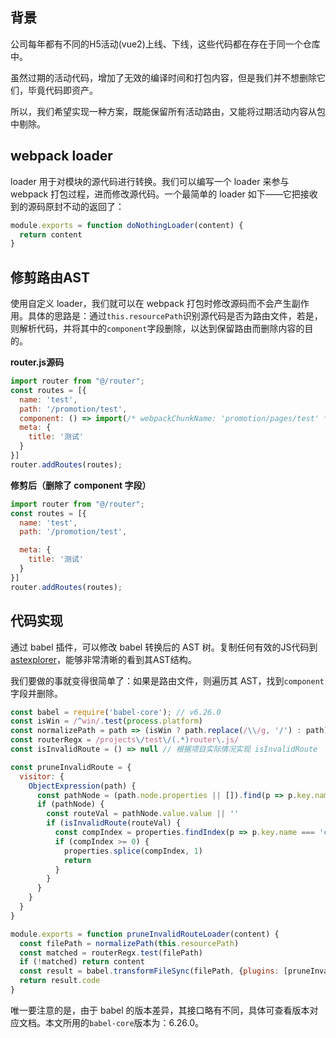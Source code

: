 ## 背景
公司每年都有不同的H5活动(vue2)上线、下线，这些代码都在存在于同一个仓库中。

虽然过期的活动代码，增加了无效的编译时间和打包内容，但是我们并不想删除它们，毕竟代码即资产。

所以，我们希望实现一种方案，既能保留所有活动路由，又能将过期活动内容从包中剔除。

## webpack loader
loader 用于对模块的源代码进行转换。我们可以编写一个 loader 来参与 webpack 打包过程，进而修改源代码。一个最简单的 loader 如下——它把接收到的源码原封不动的返回了：
````js
module.exports = function doNothingLoader(content) {
  return content
}
````

## 修剪路由AST
使用自定义 loader，我们就可以在 webpack 打包时修改源码而不会产生副作用。具体的思路是：通过`this.resourcePath`识别源代码是否为路由文件，若是，则解析代码，并将其中的`component`字段删除，以达到保留路由而删除内容的目的。

**router.js源码**
````js
import router from "@/router";
const routes = [{
  name: 'test',
  path: '/promotion/test',
  component: () => import(/* webpackChunkName: 'promotion/pages/test' */'./pages/test/index'),
  meta: {
    title: '测试'
  }
}]
router.addRoutes(routes);
````

**修剪后（删除了 component 字段）**
````js
import router from "@/router";
const routes = [{
  name: 'test',
  path: '/promotion/test',

  meta: {
    title: '测试'
  }
}]
router.addRoutes(routes);
````

## 代码实现
通过 babel 插件，可以修改 babel 转换后的 AST 树。复制任何有效的JS代码到[astexplorer](https://astexplorer.net/)，能够非常清晰的看到其AST结构。

我们要做的事就变得很简单了：如果是路由文件，则遍历其 AST，找到`component`字段并删除。
````js
const babel = require('babel-core'); // v6.26.0
const isWin = /^win/.test(process.platform)
const normalizePath = path => (isWin ? path.replace(/\\/g, '/') : path)
const routerRegx = /projects\/test\/(.*)router\.js/
const isInvalidRoute = () => null // 根据项目实际情况实现 isInvalidRoute

const pruneInvalidRoute = {
  visitor: {
    ObjectExpression(path) {
      const pathNode = (path.node.properties || []).find(p => p.key.name === 'path') 
      if (pathNode) {
        const routeVal = pathNode.value.value || ''
        if (isInvalidRoute(routeVal) {
          const compIndex = properties.findIndex(p => p.key.name === 'component')
          if (compIndex >= 0) {
            properties.splice(compIndex, 1)
            return
          }
        }
      }
    }
  }
}

module.exports = function pruneInvalidRouteLoader(content) {
  const filePath = normalizePath(this.resourcePath)
  const matched = routerRegx.test(filePath)
  if (!matched) return content
  const result = babel.transformFileSync(filePath, {plugins: [pruneInvalidRoute]})
  return result.code
}

````
唯一要注意的是，由于 babel 的版本差异，其接口略有不同，具体可查看版本对应文档。本文所用的`babel-core`版本为：6.26.0。
